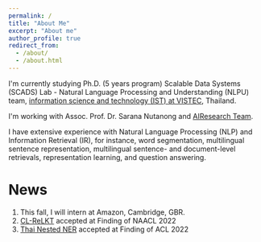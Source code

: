 ```yaml
---
permalink: /
title: "About Me"
excerpt: "About me"
author_profile: true
redirect_from: 
  - /about/
  - /about.html
---
```


I'm currently studying Ph.D. (5 years program) Scalable Data Systems (SCADS) Lab - Natural Language Processing and Understanding (NLPU) team, [information science and technology (IST) at VISTEC](https://vistec.ist/), Thailand.

I'm working with Assoc. Prof. Dr. Sarana Nutanong and [AIResearch Team](https://airesearch.in.th/).

I have extensive experience with Natural Language Processing (NLP) and Information Retrieval (IR), for instance,  word segmentation, multilingual sentence representation, multilingual sentence- and document-level retrievals, representation learning, and question answering.

News
======
1. This fall, I will intern at Amazon, Cambridge, GBR.
1. [CL-ReLKT](https://openreview.net/pdf?id=SGfeUGXMBZc) accepted at Finding of NAACL 2022
2. [Thai Nested NER](https://aclanthology.org/2022.findings-acl.116/) accepted at Finding of ACL 2022
